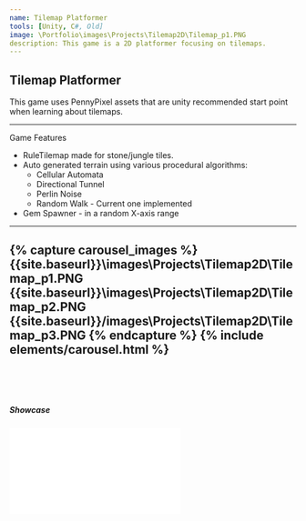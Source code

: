 ```yaml
---
name: Tilemap Platformer
tools: [Unity, C#, Old]
image: \Portfolio\images\Projects\Tilemap2D\Tilemap_p1.PNG
description: This game is a 2D platformer focusing on tilemaps.
---
```


## Tilemap Platformer

This game uses PennyPixel assets that are unity recommended start point when learning about tilemaps.

---

Game Features
- RuleTilemap made for stone/jungle tiles.
- Auto generated terrain using various procedural algorithms:
     - Cellular Automata
     - Directional Tunnel
     - Perlin Noise
     - Random Walk - Current one implemented
- Gem Spawner - in a random X-axis range

---

{% capture carousel_images %}
{{site.baseurl}}\images\Projects\Tilemap2D\Tilemap_p1.PNG
{{site.baseurl}}\images\Projects\Tilemap2D\Tilemap_p2.PNG
{{site.baseurl}}/images\Projects\Tilemap2D\Tilemap_p3.PNG
{% endcapture %}
{% include elements/carousel.html %}
---
<pre>



</pre>
##### Showcase

<div class="video">
  <iframe src="\Portfolio\images\Projects\Tilemap2D\Tilemap2D_Showcase.mp4" frameborder="0" allowfullscreen></iframe>
</div>